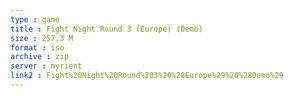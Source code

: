 ```yaml
---
type : game
title : Fight Night Round 3 (Europe) (Demo)
size : 257.3 M
format : iso
archive : zip
server : myrient
link2 : Fight%20Night%20Round%203%20%28Europe%29%20%28Demo%29
---
```

